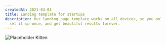 ```yaml
---
createdAt: 2021-03-01
title: Landing template for startups
description: Our landing page template works on all devices, so you only have to
  set it up once, and get beautiful results forever.
---
```


![Placeholder Kitten](https://st2.depositphotos.com/2234518/5181/i/600/depositphotos_51818167-stock-photo-family-portrait-with-thumbs-up.jpg)
